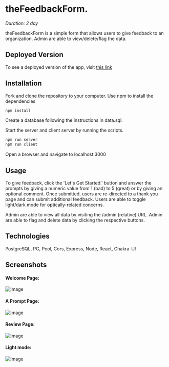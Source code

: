 # theFeedbackForm.

_Duration: 2 day_

theFeedbackForm is a simple form that allows users to give feedback to an organization. Admin are able to view/delete/flag the data.

## Deployed Version

To see a deployed version of the app, visit [this link](https://limitless-plains-89040.herokuapp.com)

## Installation

Fork and clone the repository to your computer. Use npm to install the dependencies

```bash
npm install
```

Create a database following the instructions in data.sql.

Start the server and client server by running the scripts.

```bash
npm run server
npm run client
```

Open a browser and navigate to localhost:3000

## Usage

To give feedback, click the 'Let's Get Started.' button and answer the prompts by giving a numeric value from 1 (bad) to 5 (great) or by giving an optional comment. Once submitted, users are re-directed to a thank you page and can submit additional feedback. Users are able to toggle light/dark mode for optically-related concerns.

Admin are able to view all data by visiting the /admin (relative) URL. Admin are able to flag and delete data by clicking the respective buttons.

## Technologies

PostgreSQL, PG, Pool, Cors, Express, Node, React, Chakra-UI

## Screenshots

#### Welcome Page:

![image](https://github.com/garrethue/redux-feedback-loop/blob/master/public/images/welcome.png)

#### A Prompt Page:

![image](https://github.com/garrethue/redux-feedback-loop/blob/master/public/images/feelingprompt.png)

#### Review Page:

![image](https://github.com/garrethue/redux-feedback-loop/blob/master/public/images/review.png)

#### Light mode:

![image](https://github.com/garrethue/redux-feedback-loop/blob/master/public/images/lightmode.png)
